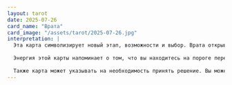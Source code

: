 ```yaml
---
layout: tarot
date: 2025-07-26
card_name: "Врата"
card_image: "/assets/tarot/2025-07-26.jpg"
interpretation: |
  Эта карта символизирует новый этап, возможности и выбор. Врата открываются, и перед вами появляется путь, ведущий к новым горизонтам. Сегодня вы можете столкнуться с ситуацией, которая предложит вам сделать шаг вперед, выйти за пределы привычного и открыть для себя что-то новое. Это может быть как в личной жизни, так и в профессиональной сфере. Главное — не бояться переходить через эти врата, ведь за ними скрываются новые возможности и перспективы.
  
  Энергия этой карты напоминает о том, что вы находитесь на пороге перемен. Возможно, пришло время оставить позади старые обиды или страхи, чтобы освободить место для нового. Важно быть открытым к изменениям и готовым к тому, чтобы принять все, что жизнь предлагает. Сегодня вы можете почувствовать вдохновение и желание действовать, так что используйте этот импульс для достижения своих целей.
  
  Также карта может указывать на необходимость принять решение. Вы можете оказаться перед выбором, который повлияет на ваше будущее. Постарайтесь прислушаться к своему внутреннему голосу и интуиции, чтобы понять, какой путь будет для вас наиболее верным. Не забывайте, что каждая дверь, которую вы открываете, может привести к удивительным возможностям, так что действуйте смело!
---
```

